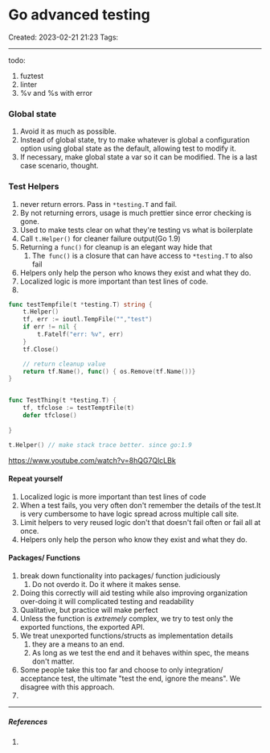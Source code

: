 # Go advanced testing
Created: 2023-02-21 21:23
Tags: 
____
todo:
1. fuztest
2. linter
3. %v and %s with error

### Global state

1. Avoid it as much as possible.
2. Instead of global state, try to make whatever is global a configuration option using global state as the default, allowing test to modify it.
3. If necessary, make global state a var so it can be modified. The is a last case scenario, thought.

### Test Helpers

1. never return errors. Pass in `*testing.T` and fail.
2. By not returning errors, usage is much prettier since error checking is gone.
3. Used to make tests clear on what they're testing vs what is boilerplate
4. Call `t.Helper()` for cleaner failure output(Go 1.9)
5. Returning a `func()` for cleanup is an elegant way hide that
	1. The` func()` is a closure that can have access to `*testing.T` to also fail
6. Helpers only help the person who knows they exist and what they do.
7. Localized logic is more important than test lines of code.
8. 

```go
func testTempfile(t *testing.T) string {
	t.Helper()
	tf, err := ioutl.TempFile("","test")
	if err != nil {
		t.Fatelf("err: %v", err)
	}
	tf.Close()

	// return cleanup value
	return tf.Name(), func() { os.Remove(tf.Name())}
}


func TestThing(t *testing.T) {
	tf, tfclose := testTemptFile(t)
	defer tfclose()
	
}
```

```go
t.Helper() // make stack trace better. since go:1.9
```

https://www.youtube.com/watch?v=8hQG7QlcLBk

#### Repeat yourself

1. Localized logic is more important than test lines of code
2. When a test fails, you very often don't remember the details of the test.It is very cumbersome to have logic spread across multiple call site.
3. Limit helpers to very reused logic don't that doesn't fail often or fail all at once.
4. Helpers only help the person who know they exist and what they do.


#### Packages/ Functions

1. break down functionality into packages/ function judiciously
	1. Do not overdo it. Do it where it makes sense.
2. Doing this correctly will aid testing while also improving organization over-doing it will complicated testing and readability
3. Qualitative, but practice will make perfect
4. Unless the function is _extremely_ complex, we try to test only the exported functions, the exported API.
5. We treat unexported functions/structs as implementation details
	1. they are a means to an end.
	2. As long as we test the end and it behaves within spec, the means don't matter.
6. Some people take this too far and choose to only integration/ acceptance test, the ultimate "test the end, ignore the means". We disagree with this approach.
7. 

_____
##### References
1.

